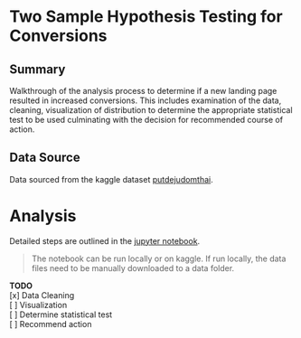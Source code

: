 # Two Sample Hypothesis Testing for Conversions

## Summary

Walkthrough of the analysis process to determine if a new landing page resulted in increased conversions. 
This includes examination of the data, cleaning, visualization of distribution to determine the appropriate statistical test to be used culminating with the decision for recommended course of action.

## Data Source

Data sourced from the kaggle dataset [putdejudomthai][data_set].

# Analysis 

Detailed steps are outlined in the [jupyter notebook](./ecom_ab_hyptest.ipynb). 

>The notebook can be run locally or on kaggle. If run locally, the data files need to be manually downloaded to a data folder.

**TODO**   
[x]  Data Cleaning  
[ ]  Visualization  
[ ]  Determine statistical test  
[ ]  Recommend action

[data_set]: https://www.kaggle.com/datasets/putdejudomthai/ecommerce-ab-testing-2022-dataset1/data